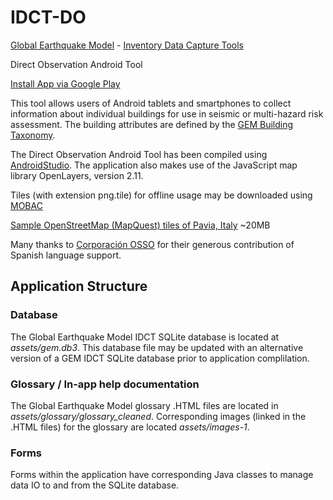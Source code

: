 # IDCT-DO


[Global Earthquake Model](http://www.globalquakemodel.org) - [Inventory Data Capture Tools](https://www.globalquakemodel.org/what/physical-integrated-risk/inventory-capture-tools/)

Direct Observation Android Tool


[Install App via Google Play](https://play.google.com/store/apps/details?id=org.globalquakemodel.org.idctdo)


This tool allows users of Android tablets and smartphones to collect information about individual buildings for use in seismic or multi-hazard risk assessment. The building attributes are defined by the [GEM Building Taxonomy](https://www.globalquakemodel.org/what/physical-integrated-risk/building-taxonomy/).



The Direct Observation Android Tool has been compiled using [AndroidStudio](https://developer.android.com/studio/index.html).  The application also makes use of the JavaScript map library OpenLayers, version 2.11.

Tiles (with extension png.tile) for offline usage may be downloaded using [MOBAC](http://mobac.sourceforge.net)


[Sample OpenStreetMap (MapQuest) tiles of Pavia, Italy](http://gem.github.io/DirectObservationToolsForAndroid/sample_pavia_png_tiles.zip) ~20MB


Many thanks to [Corporación OSSO](http://osso.org.co) for their generous contribution of Spanish language support.


## Application Structure

### Database

The Global Earthquake Model IDCT SQLite database is located at *assets/gem.db3*. This database file may be updated with an alternative version of a GEM IDCT SQLite database prior to application complilation.


### Glossary / In-app help documentation

The Global Earthquake Model glossary .HTML files are located in *assets/glossary/glossary_cleaned*. Corresponding images (linked in the .HTML files) for the glossary are located *assets/images-1*.


### Forms

Forms within the application have corresponding Java classes to manage data IO to and from the SQLite database.

